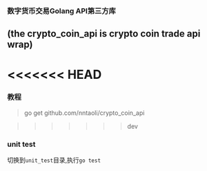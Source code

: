 ### 数字货币交易Golang API第三方库   
(the crypto_coin_api is crypto coin trade api wrap)   
-----------------

<<<<<<< HEAD
=======
### 教程
> go get github.com/nntaoli/crypto_coin_api

>>>>>>> dev
### unit test
切换到`unit_test`目录,执行`go test`
